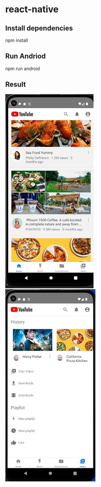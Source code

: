 # react-native
## Install dependencies
npm install
## Run Andriod
npm run android
## Result
![alt text](https://github.com/lysa-thorn/react-native/blob/master/app/images/youtube.JPG) &nbsp;
![alt text](https://github.com/lysa-thorn/react-native/blob/master/app/images/library.JPG)
